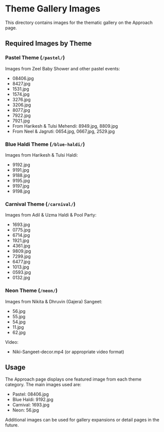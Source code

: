 # Theme Gallery Images

This directory contains images for the thematic gallery on the Approach page.

## Required Images by Theme

### Pastel Theme (`/pastel/`)
Images from Zeel Baby Shower and other pastel events:
- 08406.jpg
- 8427.jpg
- 1531.jpg
- 1574.jpg
- 3276.jpg
- 3206.jpg
- 8077.jpg
- 7922.jpg
- 7921.jpg
- From Harikesh & Tulsi Mehendi: 8949.jpg, 8809.jpg
- From Neel & Jagruti: 0654.jpg, 0667.jpg, 2529.jpg

### Blue Haldi Theme (`/blue-haldi/`)
Images from Harikesh & Tulsi Haldi:
- 9192.jpg
- 9191.jpg
- 9188.jpg
- 9195.jpg
- 9197.jpg
- 9198.jpg

### Carnival Theme (`/carnival/`)
Images from Adil & Uzma Haldi & Pool Party:
- 1693.jpg
- 0775.jpg
- 6714.jpg
- 1921.jpg
- 4361.jpg
- 9809.jpg
- 7299.jpg
- 6477.jpg
- 1013.jpg
- 0593.jpg
- 0132.jpg

### Neon Theme (`/neon/`)
Images from Nikita & Dhruvin (Gajera) Sangeet:
- 56.jpg
- 55.jpg
- 54.jpg
- 11.jpg
- 62.jpg

Video:
- Niki-Sangeet-decor.mp4 (or appropriate video format)

## Usage

The Approach page displays one featured image from each theme category. The main images used are:
- Pastel: 08406.jpg
- Blue Haldi: 9192.jpg
- Carnival: 1693.jpg
- Neon: 56.jpg

Additional images can be used for gallery expansions or detail pages in the future.